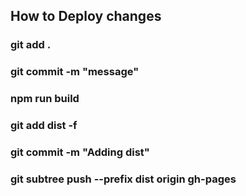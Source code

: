 ## How to Deploy changes
### git add .
### git commit -m "message"
### npm run build
### git add dist -f
### git commit -m "Adding dist"
### git subtree push --prefix dist origin gh-pages